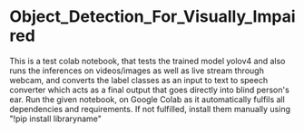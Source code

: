 # Object_Detection_For_Visually_Impaired
This is a test colab notebook, that tests the trained model yolov4 and also runs the inferences on videos/images as well as live stream through webcam, and converts the label classes as an input to text to speech converter which acts as a final output that goes directly into blind person's ear.
Run the given notebook, on Google Colab as it automatically fulfils all dependencies and requirements. If not fulfilled, install them manually using "!pip install libraryname" 
